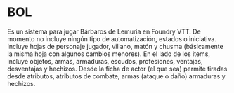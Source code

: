 # BOL
Es un sistema para jugar Bárbaros de Lemuria en Foundry VTT.
De momento no incluye ningún tipo de automatización, estados o iniciativa.
Incluye hojas de personaje jugador, villano, matón y chusma (básicamente la misma hoja con algunos cambios menores).
En el lado de los items, incluye objetos, armas, armaduras, escudos, profesiones, ventajas, desventajas y hechizos.
Desde la ficha de actor (el que sea) permite tiradas desde atributos, atributos de combate, armas (ataque o daño) armaduras y hechizos.

